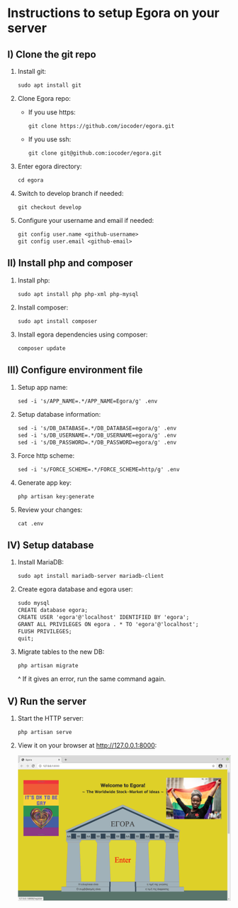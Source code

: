 Instructions to setup Egora on your server
==========================================
 
I) Clone the git repo
---------------------
 
1. Install git:
 
   ```
   sudo apt install git
   ```
 
2. Clone Egora repo:

   - If you use https:
  
     ```
     git clone https://github.com/iocoder/egora.git
     ```

   - If you use ssh:
  
     ```
     git clone git@github.com:iocoder/egora.git
     ```

3. Enter egora directory:

 
   ```
   cd egora
   ```

4. Switch to develop branch if needed:

 
   ```
   git checkout develop
   ```

5. Configure your username and email if needed:

 
   ```
   git config user.name <github-username>
   git config user.email <github-email>
   ```

II) Install php and composer
----------------------------

1. Install php:

   ```
   sudo apt install php php-xml php-mysql
   ```

2. Install composer:

   ```
   sudo apt install composer
   ```

3. Install egora dependencies using composer:

   ```
   composer update
   ```

III) Configure environment file
-------------------------------

1. Setup app name:

   ```
   sed -i 's/APP_NAME=.*/APP_NAME=Egora/g' .env
   ```

2. Setup database information:

   ```
   sed -i 's/DB_DATABASE=.*/DB_DATABASE=egora/g' .env
   sed -i 's/DB_USERNAME=.*/DB_USERNAME=egora/g' .env
   sed -i 's/DB_PASSWORD=.*/DB_PASSWORD=egora/g' .env
   ```

3. Force http scheme:

   ```
   sed -i 's/FORCE_SCHEME=.*/FORCE_SCHEME=http/g' .env
   ```

4. Generate app key:

   ```
   php artisan key:generate
   ```

5. Review your changes:

   ```
   cat .env
   ```

IV) Setup database
------------------

1. Install MariaDB:

   ```
   sudo apt install mariadb-server mariadb-client
   ```

2. Create egora database and egora user:

   ```
   sudo mysql
   CREATE database egora;
   CREATE USER 'egora'@'localhost' IDENTIFIED BY 'egora';
   GRANT ALL PRIVILEGES ON egora . * TO 'egora'@'localhost';
   FLUSH PRIVILEGES;
   quit;
   ```

3. Migrate tables to the new DB:

   ```
   php artisan migrate
   ```

   ^ If it gives an error, run the same command again.

V) Run the server
-----------------

1. Start the HTTP server:

   ```
   php artisan serve
   ```

2. View it on your browser at http://127.0.0.1:8000:

   ![Egora screenshot](scrot.png)

